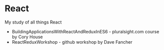 # React
My study of all things React

* BuildingApplicationsWithReactAndReduxInES6 - pluralsight.com course by Cory House
* ReactReduxWorkshop - github workshop by Dave Fancher
